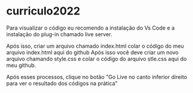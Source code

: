 # curriculo2022

Para visualizar o código eu recomendo a instalação do Vs Code e a instalação do plug-in chamado live server.

Após isso, criar um arquivo chamado index.html colar o código do meu arquivo index.html aqui do github
Após isso você deve criar um novo arquivo chamando style.css e colar o código do arquivo stle.css aqui do meu github.

Após esses processos, clique no botão "Go Live no canto inferior direito para ver o resultado dos códigos na prática"
